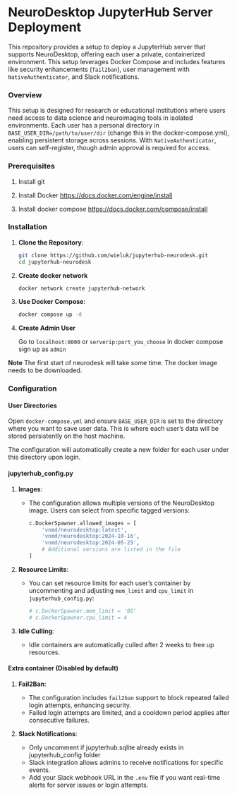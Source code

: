 ﻿# NeuroDesktop JupyterHub Server Deployment

This repository provides a setup to deploy a JupyterHub server that supports NeuroDesktop, offering each user a private, containerized environment. This setup leverages Docker Compose and includes features like security enhancements (`fail2ban`), user management with `NativeAuthenticator`, and Slack notifications.

### Overview

This setup is designed for research or educational institutions where users need access to data science and neuroimaging tools in isolated environments. Each user has a personal directory in `BASE_USER_DIR=/path/to/user/dir` (change this in the docker-compose.yml), enabling persistent storage across sessions. With `NativeAuthenticator`, users can self-register, though admin approval is required for access.

### Prerequisites

   1. Install git

   2. Install Docker https://docs.docker.com/engine/install

   3. Install docker compose https://docs.docker.com/compose/install

### Installation

1. **Clone the Repository**:

   ```bash
   git clone https://github.com/wieluk/jupyterhub-neurodesk.git
   cd jupyterhub-neurodesk
   ```

3. **Create docker network**
   
   ```bash
   docker network create jupyterhub-network
   ```
   
5. **Use Docker Compose**:
   
   ```bash
   docker compose up -d
   ```

7. **Create Admin User**
   
   Go to `localhost:8000` or `serverip:port_you_choose` in docker compose
   sign up as `admin`


**Note** The first start of neurodesk will take some time. The docker image needs to be downloaded.

### Configuration

#### User Directories

Open `docker-compose.yml` and ensure `BASE_USER_DIR` is set to the directory where you want to save user data. This is where each user’s data will be stored persistently on the host machine.

The configuration will automatically create a new folder for each user under this directory upon login.

#### jupyterhub_config.py

1. **Images**:
   - The configuration allows multiple versions of the NeuroDesktop image. Users can select from specific tagged versions:
     ```python
     c.DockerSpawner.allowed_images = [
         'vnmd/neurodesktop:latest',
         'vnmd/neurodesktop:2024-10-16',
         'vnmd/neurodesktop:2024-05-25',
         # Additional versions are listed in the file
     ]
     ```
2. **Resource Limits**:
   - You can set resource limits for each user’s container by uncommenting and adjusting `mem_limit` and `cpu_limit` in `jupyterhub_config.py`:
     ```python
     # c.DockerSpawner.mem_limit = '8G'
     # c.DockerSpawner.cpu_limit = 4
     ```

3. **Idle Culling**:
   - Idle containers are automatically culled after 2 weeks to free up resources.

#### Extra container (Disabled by default)

1. **Fail2Ban**:
   - The configuration includes `fail2ban` support to block repeated failed login attempts, enhancing security.
   - Failed login attempts are limited, and a cooldown period applies after consecutive failures.

2. **Slack Notifications**:
   - Only uncomment if jupyterhub.sqlite already exists in jupyterhub_config folder
   - Slack integration allows admins to receive notifications for specific events.
   - Add your Slack webhook URL in the `.env` file if you want real-time alerts for server issues or login attempts.
